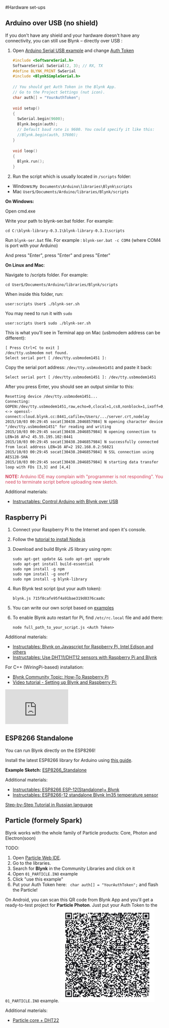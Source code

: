 #Hardware set-ups
## Arduino over USB (no shield)
If you don't have any shield and your hardware doesn't have any connectivity, you can still use Blynk – directly over USB :

1. Open [Arduino Serial USB example](https://github.com/blynkkk/blynk-library/blob/master/examples/BoardsAndShields/Arduino_Serial_USB/Arduino_Serial_USB.ino) 
and change [Auth Token](http://docs.blynk.cc/#getting-started-getting-started-with-application-4-auth-token)

	```cpp
	#include <SoftwareSerial.h>
	SoftwareSerial SwSerial(2, 3); // RX, TX
	#define BLYNK_PRINT SwSerial
	#include <BlynkSimpleSerial.h>
	
	// You should get Auth Token in the Blynk App.
	// Go to the Project Settings (nut icon).
	char auth[] = "YourAuthToken";
	
	void setup()
	{
	  SwSerial.begin(9600);
	  Blynk.begin(auth);
	  // Default baud rate is 9600. You could specify it like this:
	  //Blynk.begin(auth, 57600);
	}
	
	void loop()
	{
	  Blynk.run();
	}
	```
2. Run the script which is usually located in ```/scripts``` folder:

 - Windows:```My Documents\Arduino\libraries\Blynk\scripts```
 - Mac	```User$/Documents/Arduino/libraries/Blynk/scripts```

  
  **On Windows:**
  
  Open cmd.exe
  
  Write your path to blynk-ser.bat folder. For example:
   
```
cd C:\blynk-library-0.3.1\blynk-library-0.3.1\scripts
```
  
  Run ```blynk-ser.bat``` file. For example : ```blynk-ser.bat -c COM4``` (where COM4 is port with your Arduino)
  
  And press "Enter", press "Enter" and press "Enter"
  
  **On Linux and Mac**:
  
  Navigate to /scripts folder. For example:
  
```
cd User$/Documents/Arduino/libraries/Blynk/scripts
``` 

  When inside this folder, run:
  
```
user:scripts User$ ./blynk-ser.sh
``` 
  
  You may need to run it with ```sudo```
  
```
user:scripts User$ sudo ./blynk-ser.sh
``` 

  This is what you'll see in Terminal app on Mac (usbmodem address can be different):
  
```
[ Press Ctrl+C to exit ]
/dev/tty.usbmodem not found.
Select serial port [ /dev/tty.usbmodem1451 ]: 
```
	
  Copy the serial port address: ```/dev/tty.usbmodem1451``` and paste it back:

```
Select serial port [ /dev/tty.usbmodem1451 ]: /dev/tty.usbmodem1451
```
	
  After you press Enter, you should see an output similar to this:

```
Resetting device /dev/tty.usbmodem1451...
Connecting: GOPEN:/dev/tty.usbmodem1451,raw,echo=0,clocal=1,cs8,nonblock=1,ixoff=0,ixon=0,ispeed=9600,ospeed=9600,crtscts=0 <-> openssl-connect:cloud.blynk.cc:8441,cafile=/Users/.../server.crt,nodelay
2015/10/03 00:29:45 socat[30438.2046857984] N opening character device "/dev/tty.usbmodem1451" for reading and writing
2015/10/03 00:29:45 socat[30438.2046857984] N opening connection to LEN=16 AF=2 45.55.195.102:8441
2015/10/03 00:29:45 socat[30438.2046857984] N successfully connected from local address LEN=16 AF=2 192.168.0.2:56821
2015/10/03 00:29:45 socat[30438.2046857984] N SSL connection using AES128-SHA
2015/10/03 00:29:45 socat[30438.2046857984] N starting data transfer loop with FDs [3,3] and [4,4]
```

<span style="color:#D3435C;">**NOTE:** Arduino IDE may complain with "programmer is not responding". You need to terminate script before uploading new sketch. </span>

Additional materials:

- [Instructables: Control Arduino with Blynk over USB](http://www.instructables.com/id/Control-arduino-using-Blynk-over-usb/)


## Raspberry Pi
1. Connect your Raspberry Pi to the Internet and open it's console.
2. Follow the [tutorial to install Node.js](https://learn.adafruit.com/node-embedded-development/installing-node-dot-js)
3. Download and build Blynk JS library using npm:


	```
	sudo apt-get update && sudo apt-get upgrade
	sudo apt-get install build-essential
	sudo npm install -g npm
	sudo npm install -g onoff
	sudo npm install -g blynk-library
	```

4. Run Blynk test script (put your auth token):

	```
	blynk.js 715f8cafe95f4a91bae319d0376caa8c
	```
	
5. You can write our own script based on [examples](https://github.com/vshymanskyy/blynk-library-js/tree/master/examples)

6. To enable Blynk auto restart for Pi, find ```/etc/rc.local``` file and add there:

	```
	node full_path_to_your_script.js <Auth Token> 
	```

Additional materials:

- [Instructables: Blynk on Javascript for Raspberry Pi, Intel Edison and others](http://www.instructables.com/id/Blynk-JavaScript-in-20-minutes-Raspberry-Pi-Edison)
- [Instructables: Use DHT11/DHT12 sensors with Raspberry Pi and Blynk](http://www.instructables.com/id/Raspberry-Pi-Nodejs-Blynk-App-DHT11DHT22AM2302/?ALLSTEPS)

For C++ (WiringPi-based) installation:

- [Blynk Community Topic: How-To Raspberry Pi](http://community.blynk.cc/t/howto-for-raspberry-pi/332)
- [Video tutorial - Setting up Blynk and Raspberry Pi:](https://www.youtube.com/watch?v=iSG_8g6KyGE)
<iframe width="200" height="110" src="https://www.youtube.com/embed/iSG_8g6KyGE" frameborder="0" allowfullscreen></iframe>

## ESP8266 Standalone

You can run Blynk directly on the ESP8266!

Install the latest ESP8266 library for Arduino using [this guide](https://github.com/esp8266/Arduino#installing-with-boards-manager). 

**Example Sketch:** [ESP8266_Standalone](https://github.com/blynkkk/blynk-library/blob/master/examples/BoardsAndShields/ESP8266_Standalone/ESP8266_Standalone.ino)

Additional materials:

- [Instructables: ESP8266 ESP-12(Standalone)+ Blynk](http://www.instructables.com/id/ESP8266-ESP-12Standalone-Blynk-101)
- [Instructables: ESP8266-12 standalone Blynk lm35 temperature sensor](http://www.instructables.com/id/ESP8266-12-blynk-wireless-temperature-LM35-sensor/?ALLSTEPS)
 
[Step-by-Step Tutorial in Russian language](http://esp8266.ru/esp8266-blynk)

## Particle (formely Spark)
Blynk works with the whole family of Particle products: Core, Photon and Electron(soon)

TODO:

1. Open [Particle Web IDE](https://build.particle.io/build).
2. Go to the libraries.
3. Search for **Blynk** in the Community Libraries and click on it
4. Open ```01_PARTICLE.INO``` example
5. Click "use this example"
6. Put your Auth Token here: ``` char auth[] = "YourAuthToken";``` and flash the Particle!

On Android, you can scan this QR code from Blynk App and you'll get a ready-to-test project for **Particle Photon**. Just put your Auth Token to the ```01_PARTICLE.INO``` example.
<img src="images/Particle Demo1530733075.png" style="width: 300px; height:300px"/>

Additional materials:

- [Particle core + DHT22](https://www.hackster.io/gusgonnet/temperature-humidity-monitor-with-blynk-7faa51)
